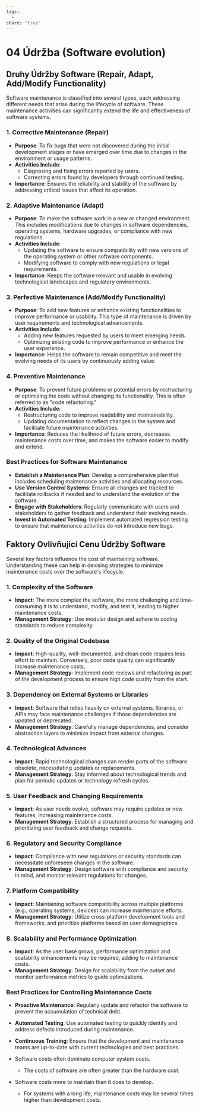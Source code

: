 ```yaml
---
tags:
  - 
share: "true"
---
```


# 04 Údržba (Software evolution)

## Druhy Údržby Software (Repair, Adapt, Add/Modify Functionality)

Software maintenance is classified into several types, each addressing different needs that arise during the lifecycle of software. These maintenance activities can significantly extend the life and effectiveness of software systems.

### 1. Corrective Maintenance (Repair)

- **Purpose**: To fix bugs that were not discovered during the initial development stages or have emerged over time due to changes in the environment or usage patterns.
- **Activities Include**:
	- Diagnosing and fixing errors reported by users.
	- Correcting errors found by developers through continued testing.
- **Importance**: Ensures the reliability and stability of the software by addressing critical issues that affect its operation.

### 2. Adaptive Maintenance (Adapt)

- **Purpose**: To make the software work in a new or changed environment. This includes modifications due to changes in software dependencies, operating systems, hardware upgrades, or compliance with new regulations.
- **Activities Include**:
	- Updating the software to ensure compatibility with new versions of the operating system or other software components.
	- Modifying software to comply with new regulations or legal requirements.
- **Importance**: Keeps the software relevant and usable in evolving technological landscapes and regulatory environments.

### 3. Perfective Maintenance (Add/Modify Functionality)

- **Purpose**: To add new features or enhance existing functionalities to improve performance or usability. This type of maintenance is driven by user requirements and technological advancements.
- **Activities Include**:
	- Adding new features requested by users to meet emerging needs.
	- Optimizing existing code to improve performance or enhance the user experience.
- **Importance**: Helps the software to remain competitive and meet the evolving needs of its users by continuously adding value.

### 4. Preventive Maintenance

- **Purpose**: To prevent future problems or potential errors by restructuring or optimizing the code without changing its functionality. This is often referred to as "code refactoring."
- **Activities Include**:
	- Restructuring code to improve readability and maintainability.
	- Updating documentation to reflect changes in the system and facilitate future maintenance activities.
- **Importance**: Reduces the likelihood of future errors, decreases maintenance costs over time, and makes the software easier to modify and extend.

### Best Practices for Software Maintenance

- **Establish a Maintenance Plan**: Develop a comprehensive plan that includes scheduling maintenance activities and allocating resources.
- **Use Version Control Systems**: Ensure all changes are tracked to facilitate rollbacks if needed and to understand the evolution of the software.
- **Engage with Stakeholders**: Regularly communicate with users and stakeholders to gather feedback and understand their evolving needs.
- **Invest in Automated Testing**: Implement automated regression testing to ensure that maintenance activities do not introduce new bugs.

## Faktory Ovlivňující Cenu Údržby Software

Several key factors influence the cost of maintaining software. Understanding these can help in devising strategies to minimize maintenance costs over the software's lifecycle.

### 1. Complexity of the Software

- **Impact**: The more complex the software, the more challenging and time-consuming it is to understand, modify, and test it, leading to higher maintenance costs.
- **Management Strategy**: Use modular design and adhere to coding standards to reduce complexity.

### 2. Quality of the Original Codebase

- **Impact**: High-quality, well-documented, and clean code requires less effort to maintain. Conversely, poor code quality can significantly increase maintenance costs.
- **Management Strategy**: Implement code reviews and refactoring as part of the development process to ensure high code quality from the start.

### 3. Dependency on External Systems or Libraries

- **Impact**: Software that relies heavily on external systems, libraries, or APIs may face maintenance challenges if those dependencies are updated or deprecated.
- **Management Strategy**: Carefully manage dependencies, and consider abstraction layers to minimize impact from external changes.

### 4. Technological Advances

- **Impact**: Rapid technological changes can render parts of the software obsolete, necessitating updates or replacements.
- **Management Strategy**: Stay informed about technological trends and plan for periodic updates or technology refresh cycles.

### 5. User Feedback and Changing Requirements

- **Impact**: As user needs evolve, software may require updates or new features, increasing maintenance costs.
- **Management Strategy**: Establish a structured process for managing and prioritizing user feedback and change requests.

### 6. Regulatory and Security Compliance

- **Impact**: Compliance with new regulations or security standards can necessitate unforeseen changes in the software.
- **Management Strategy**: Design software with compliance and security in mind, and monitor relevant regulations for changes.

### 7. Platform Compatibility

- **Impact**: Maintaining software compatibility across multiple platforms (e.g., operating systems, devices) can increase maintenance efforts.
- **Management Strategy**: Utilize cross-platform development tools and frameworks, and prioritize platforms based on user demographics.

### 8. Scalability and Performance Optimization

- **Impact**: As the user base grows, performance optimization and scalability enhancements may be required, adding to maintenance costs.
- **Management Strategy**: Design for scalability from the outset and monitor performance metrics to guide optimizations.

### Best Practices for Controlling Maintenance Costs

- **Proactive Maintenance**: Regularly update and refactor the software to prevent the accumulation of technical debt.
- **Automated Testing**: Use automated testing to quickly identify and address defects introduced during maintenance.
- **Continuous Training**: Ensure that the development and maintenance teams are up-to-date with current technologies and best practices.


- Software costs often dominate computer system costs.
	- The costs of software are often greater than the hardware cost.
- Software costs more to maintain than it does to develop.
	- For systems with a long life, maintenance costs may be several times higher than development costs.
